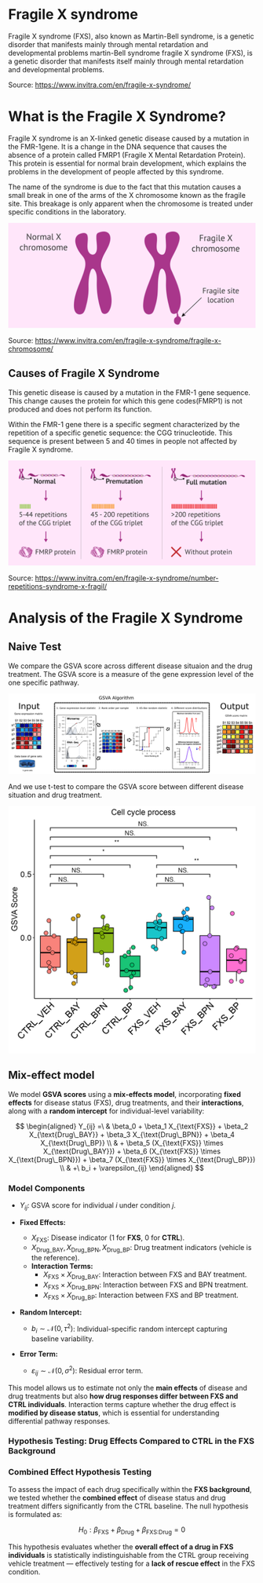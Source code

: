# Fragile X syndrome

Fragile X syndrome (FXS), also known as Martin-Bell syndrome, is a genetic disorder that manifests mainly through mental retardation and developmental problems martin-Bell syndrome fragile X syndrome (FXS), is a genetic disorder that manifests itself mainly through mental retardation and developmental problems.

Source: https://www.invitra.com/en/fragile-x-syndrome/

# What is the Fragile X Syndrome?
Fragile X syndrome is an X-linked genetic disease caused by a mutation in the FMR-1gene. It is a change in the DNA sequence that causes the absence of a protein called FMRP1 (Fragile X Mental Retardation Protein). This protein is essential for normal brain development, which explains the problems in the development of people affected by this syndrome.

The name of the syndrome is due to the fact that this mutation causes a small break in one of the arms of the X chromosome known as the fragile site. This breakage is only apparent when the chromosome is treated under specific conditions in the laboratory.

![Comparison between normal chromosome and fragile X chromosome](./images/fragile-x-chromosome.png)

Source: https://www.invitra.com/en/fragile-x-syndrome/fragile-x-chromosome/

## Causes of Fragile X Syndrome

This genetic disease is caused by a mutation in the FMR-1 gene sequence. This change causes the protein for which this gene codes(FMRP1) is not produced and does not perform its function.

Within the FMR-1 gene there is a specific segment characterized by the repetition of a specific genetic sequence: the CGG trinucleotide. This sequence is present between 5 and 40 times in people not affected by Fragile X syndrome.

![Number of CGG triplet repeats and protein synthesis in Fragile X](./images/number-repetitions-syndrome-x-fragil.png)

Source: https://www.invitra.com/en/fragile-x-syndrome/number-repetitions-syndrome-x-fragil/

# Analysis of the Fragile X Syndrome

## Naive Test

We compare the GSVA score across different disease situaion and the drug treatment. The GSVA score is a measure of the gene expression level of the one specific pathway.

![GSVA score](./images/GSVA.png)

And we use t-test to compare the GSVA score between different disease situation and drug treatment.

![Naive Test](./images/GSVA_GOBP_CELL_CYCLE_PROCESS.png)





## Mix-effect model

We model **GSVA scores** using a **mix-effects model**, incorporating **fixed effects** for disease status (FXS), drug treatments, and their **interactions**, along with a **random intercept** for individual-level variability:

$$
\begin{aligned}
Y_{ij} =\ & \beta_0 + \beta_1 X_{\text{FXS}} + \beta_2 X_{\text{Drug\_BAY}} + \beta_3 X_{\text{Drug\_BPN}} + \beta_4 X_{\text{Drug\_BP}} \\
          & + \beta_5 (X_{\text{FXS}} \times X_{\text{Drug\_BAY}}) + \beta_6 (X_{\text{FXS}} \times X_{\text{Drug\_BPN}}) + \beta_7 (X_{\text{FXS}} \times X_{\text{Drug\_BP}}) \\
          & +\ b_i + \varepsilon_{ij}
\end{aligned}
$$

### **Model Components**

- $Y_{ij}$: GSVA score for individual $i$ under condition $j$.

- **Fixed Effects:**
  - $X_{\text{FXS}}$: Disease indicator (1 for **FXS**, 0 for **CTRL**).
  - $X_{\text{Drug\_BAY}}, X_{\text{Drug\_BPN}}, X_{\text{Drug\_BP}}$: Drug treatment indicators (vehicle is the reference).
  - **Interaction Terms:**
    - $X_{\text{FXS}} \times X_{\text{Drug\_BAY}}$: Interaction between FXS and BAY treatment.
    - $X_{\text{FXS}} \times X_{\text{Drug\_BPN}}$: Interaction between FXS and BPN treatment.
    - $X_{\text{FXS}} \times X_{\text{Drug\_BP}}$: Interaction between FXS and BP treatment.

- **Random Intercept:**
  - $b_i \sim \mathcal{N}(0, \tau^2)$: Individual-specific random intercept capturing baseline variability.

- **Error Term:**
  - $\varepsilon_{ij} \sim \mathcal{N}(0, \sigma^2)$: Residual error term.

This model allows us to estimate not only the **main effects** of disease and drug treatments but also **how drug responses differ between FXS and CTRL individuals**. Interaction terms capture whether the drug effect is **modified by disease status**, which is essential for understanding differential pathway responses.
### Hypothesis Testing: Drug Effects Compared to CTRL in the FXS Background

### **Combined Effect Hypothesis Testing**

To assess the impact of each drug specifically within the **FXS background**, we tested whether the **combined effect** of disease status and drug treatment differs significantly from the CTRL baseline. The null hypothesis is formulated as:

$$
H_0: \beta_{\text{FXS}} + \beta_{\text{Drug}} + \beta_{\text{FXS:Drug}} = 0
$$

This hypothesis evaluates whether the **overall effect of a drug in FXS individuals** is statistically indistinguishable from the CTRL group receiving vehicle treatment — effectively testing for a **lack of rescue effect** in the FXS condition.
